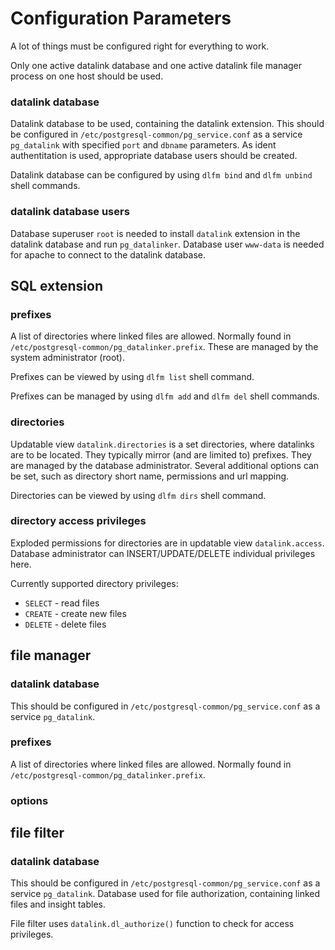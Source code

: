 Configuration Parameters
========================

A lot of things must be configured right for everything to work.

Only one active datalink database and one active datalink file manager process on one host should be used.

### datalink database
Datalink database to be used, containing the datalink extension.
This should be configured in `/etc/postgresql-common/pg_service.conf` as a service `pg_datalink` with
specified `port` and `dbname` parameters. As ident authentitation is used, appropriate database users should be created.

Datalink database can be configured by using `dlfm bind` and `dlfm unbind` shell commands.

### datalink database users
Database superuser `root` is needed to install `datalink` extension in the datalink database and run `pg_datalinker`.
Database user `www-data` is needed for apache to connect to the datalink database.

SQL extension
-------------

### prefixes
A list of directories where linked files are allowed.
Normally found in `/etc/postgresql-common/pg_datalinker.prefix`.
These are managed by the system administrator (root).

Prefixes can be viewed by using `dlfm list` shell command.

Prefixes can be managed by using `dlfm add` and `dlfm del` shell commands.

### directories
Updatable view `datalink.directories` is a set directories, where datalinks are to be located. 
They typically mirror (and are limited to) prefixes. They are managed by the database administrator.
Several additional options can be set, such as directory short name, permissions and url mapping.

Directories can be viewed by using `dlfm dirs` shell command.

### directory access privileges
Exploded permissions for directories are in updatable view `datalink.access`. 
Database administrator can INSERT/UPDATE/DELETE individual privileges here.

Currently supported directory privileges:
- `SELECT` - read files
- `CREATE` - create new files
- `DELETE` - delete files

file manager
------------

### datalink database
This should be configured in `/etc/postgresql-common/pg_service.conf` as a service `pg_datalink`.

### prefixes
A list of directories where linked files are allowed.
Normally found in `/etc/postgresql-common/pg_datalinker.prefix`.

### options


file filter
-----------

### datalink database
This should be configured in `/etc/postgresql-common/pg_service.conf` as a service `pg_datalink`.
Database used for file authorization, containing linked files and insight tables.

File filter uses `datalink.dl_authorize()` function to check for access privileges.
